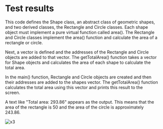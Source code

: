 # Test results
This code defines the Shape class, an abstract class of geometric shapes, and two derived classes, the Rectangle and Circle classes. Each shape object must implement a pure virtual function called area(). The Rectangle and Circle classes implement the area() function and calculate the area of a rectangle or circle.

Next, a vector is defined and the addresses of the Rectangle and Circle objects are added to that vector. The getTotalArea() function takes a vector for Shape objects and calculates the area of each shape to calculate the total area.

In the main() function, Rectangle and Circle objects are created and then their addresses are added to the shapes vector. The getTotalArea() function calculates the total area using this vector and prints this result to the screen.

A text like "Total area: 293.86" appears as the output. This means that the area of the rectangle is 50 and the area of the circle is approximately 243.86.

![x3](https://user-images.githubusercontent.com/86796541/221069191-42f842a1-b559-4a46-8beb-a58f2f899691.png)
